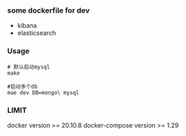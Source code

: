 ### some  dockerfile  for dev

+ kibana
+ elasticsearch

### Usage

```shell
# 默认启动mysql
make 
```

```shell
#启动多个db
mae dev DB=mongo\ mysql
```

### LIMIT

docker version >= 20.10.8
docker-compose version >= 1.29